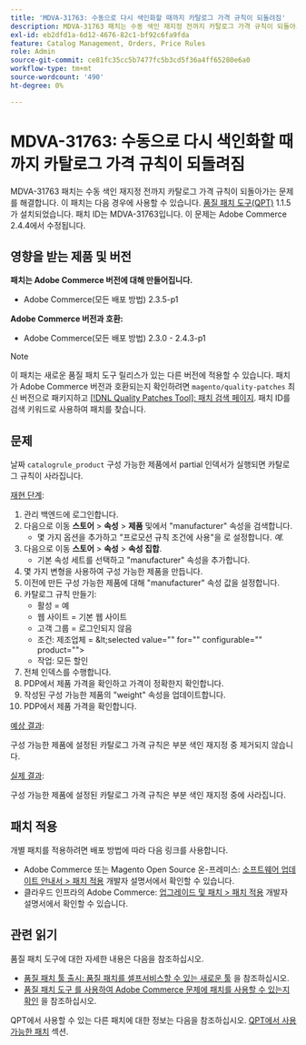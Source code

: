 ```yaml
---
title: 'MDVA-31763: 수동으로 다시 색인화할 때까지 카탈로그 가격 규칙이 되돌려짐'
description: MDVA-31763 패치는 수동 색인 재지정 전까지 카탈로그 가격 규칙이 되돌아가는 문제를 해결합니다. 이 패치는 [Quality Patches Tool (QPT)](/help/announcements/adobe-commerce-announcements/magento-quality-patches-released-new-tool-to-self-serve-quality-patches.md) 1.1.5가 설치된 경우 사용할 수 있습니다. 패치 ID는 MDVA-31763입니다. 이 문제는 Adobe Commerce 2.4.4에서 수정됩니다.
exl-id: eb2dfd1a-6d12-4676-82c1-bf92c6fa9fda
feature: Catalog Management, Orders, Price Rules
role: Admin
source-git-commit: ce81fc35cc5b7477fc5b3cd5f36a4ff65280e6a0
workflow-type: tm+mt
source-wordcount: '490'
ht-degree: 0%

---
```


# MDVA-31763: 수동으로 다시 색인화할 때까지 카탈로그 가격 규칙이 되돌려짐

MDVA-31763 패치는 수동 색인 재지정 전까지 카탈로그 가격 규칙이 되돌아가는 문제를 해결합니다. 이 패치는 다음 경우에 사용할 수 있습니다. [품질 패치 도구(QPT)](/help/announcements/adobe-commerce-announcements/magento-quality-patches-released-new-tool-to-self-serve-quality-patches.md) 1.1.5가 설치되었습니다. 패치 ID는 MDVA-31763입니다. 이 문제는 Adobe Commerce 2.4.4에서 수정됩니다.

## 영향을 받는 제품 및 버전

**패치는 Adobe Commerce 버전에 대해 만들어집니다.**

* Adobe Commerce(모든 배포 방법) 2.3.5-p1

**Adobe Commerce 버전과 호환:**

* Adobe Commerce(모든 배포 방법) 2.3.0 - 2.4.3-p1

>[!NOTE]
>
>이 패치는 새로운 품질 패치 도구 릴리스가 있는 다른 버전에 적용할 수 있습니다. 패치가 Adobe Commerce 버전과 호환되는지 확인하려면 `magento/quality-patches` 최신 버전으로 패키지하고 [[!DNL Quality Patches Tool]: 패치 검색 페이지](https://devdocs.magento.com/quality-patches/tool.html#patch-grid). 패치 ID를 검색 키워드로 사용하여 패치를 찾습니다.

## 문제

날짜 `catalogrule_product` 구성 가능한 제품에서 partial 인덱서가 실행되면 카탈로그 규칙이 사라집니다.

<u>재현 단계</u>:

1. 관리 백엔드에 로그인합니다.
1. 다음으로 이동 **스토어** > **속성** > **제품** 및에서 &quot;manufacturer&quot; 속성을 검색합니다.
   * 몇 가지 옵션을 추가하고 &quot;프로모션 규칙 조건에 사용&quot;을 로 설정합니다. *예*.
1. 다음으로 이동 **스토어** > **속성** > **속성 집합**.
   * 기본 속성 세트를 선택하고 &quot;manufacturer&quot; 속성을 추가합니다.
1. 몇 가지 변형을 사용하여 구성 가능한 제품을 만듭니다.
1. 이전에 만든 구성 가능한 제품에 대해 &quot;manufacturer&quot; 속성 값을 설정합니다.
1. 카탈로그 규칙 만들기:
   * 활성 = 예
   * 웹 사이트 = 기본 웹 사이트
   * 고객 그룹 = 로그인되지 않음
   * 조건: 제조업체 = \&lt;selected value=&quot;&quot; for=&quot;&quot; configurable=&quot;&quot; product=&quot;&quot;>
   * 작업: 모든 할인
1. 전체 인덱스를 수행합니다.
1. PDP에서 제품 가격을 확인하고 가격이 정확한지 확인합니다.
1. 작성된 구성 가능한 제품의 &quot;weight&quot; 속성을 업데이트합니다.
1. PDP에서 제품 가격을 확인합니다.

<u>예상 결과</u>:

구성 가능한 제품에 설정된 카탈로그 가격 규칙은 부분 색인 재지정 중 제거되지 않습니다.

<u>실제 결과</u>:

구성 가능한 제품에 설정된 카탈로그 가격 규칙은 부분 색인 재지정 중에 사라집니다.

## 패치 적용

개별 패치를 적용하려면 배포 방법에 따라 다음 링크를 사용합니다.

* Adobe Commerce 또는 Magento Open Source 온-프레미스: [소프트웨어 업데이트 안내서 > 패치 적용](https://devdocs.magento.com/guides/v2.4/comp-mgr/patching/mqp.html) 개발자 설명서에서 확인할 수 있습니다.
* 클라우드 인프라의 Adobe Commerce: [업그레이드 및 패치 > 패치 적용](https://devdocs.magento.com/cloud/project/project-patch.html) 개발자 설명서에서 확인할 수 있습니다.

## 관련 읽기

품질 패치 도구에 대한 자세한 내용은 다음을 참조하십시오.

* [품질 패치 툴 출시: 품질 패치를 셀프서비스할 수 있는 새로운 툴](/help/announcements/adobe-commerce-announcements/magento-quality-patches-released-new-tool-to-self-serve-quality-patches.md) 을 참조하십시오.
* [품질 패치 도구 를 사용하여 Adobe Commerce 문제에 패치를 사용할 수 있는지 확인](/help/support-tools/patches-available-in-qpt-tool/check-patch-for-magento-issue-with-magento-quality-patches.md) 을 참조하십시오.

QPT에서 사용할 수 있는 다른 패치에 대한 정보는 다음을 참조하십시오. [QPT에서 사용 가능한 패치](https://support.magento.com/hc/en-us/sections/360010506631-Patches-available-in-MQP-tool-) 섹션.
